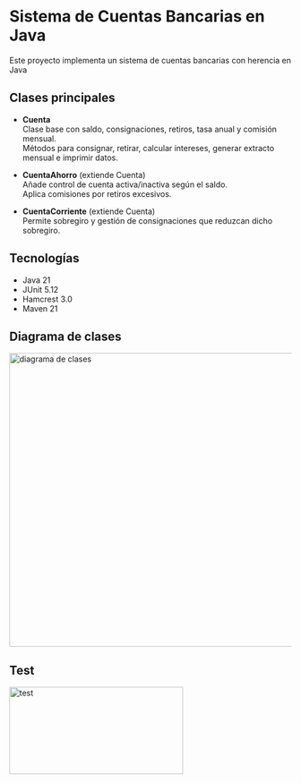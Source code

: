 # Sistema de Cuentas Bancarias en Java

Este proyecto implementa un sistema de cuentas bancarias con herencia en Java

## Clases principales

- **Cuenta**  
  Clase base con saldo, consignaciones, retiros, tasa anual y comisión mensual.  
  Métodos para consignar, retirar, calcular intereses, generar extracto mensual e imprimir datos.

- **CuentaAhorro** (extiende Cuenta)  
  Añade control de cuenta activa/inactiva según el saldo.  
  Aplica comisiones por retiros excesivos.

- **CuentaCorriente** (extiende Cuenta)  
  Permite sobregiro y gestión de consignaciones que reduzcan dicho sobregiro.

## Tecnologías

- Java 21
- JUnit 5.12
- Hamcrest 3.0
- Maven 21

 ## Diagrama de clases
 <img width="565" height="525" alt="diagrama de clases" src="https://github.com/user-attachments/assets/01a759bb-1ed7-4439-8e9c-c64386efcff4" />

 ## Test
 
<img width="310" height="156" alt="test" src="https://github.com/user-attachments/assets/49cce093-be61-470c-ad01-f0e3b98dd9c1" />
